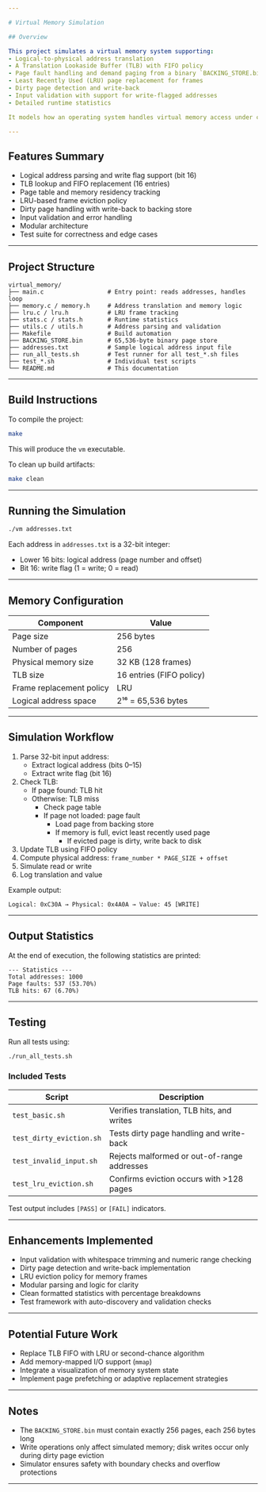 ```yaml
---

# Virtual Memory Simulation

## Overview

This project simulates a virtual memory system supporting:
- Logical-to-physical address translation
- A Translation Lookaside Buffer (TLB) with FIFO policy
- Page fault handling and demand paging from a binary `BACKING_STORE.bin`
- Least Recently Used (LRU) page replacement for frames
- Dirty page detection and write-back
- Input validation with support for write-flagged addresses
- Detailed runtime statistics

It models how an operating system handles virtual memory access under constraints of limited physical memory.

---
```


## Features Summary

- Logical address parsing and write flag support (bit 16)
- TLB lookup and FIFO replacement (16 entries)
- Page table and memory residency tracking
- LRU-based frame eviction policy
- Dirty page handling with write-back to backing store
- Input validation and error handling
- Modular architecture
- Test suite for correctness and edge cases

---

## Project Structure

```
virtual_memory/
├── main.c                  # Entry point: reads addresses, handles loop
├── memory.c / memory.h     # Address translation and memory logic
├── lru.c / lru.h           # LRU frame tracking
├── stats.c / stats.h       # Runtime statistics
├── utils.c / utils.h       # Address parsing and validation
├── Makefile                # Build automation
├── BACKING_STORE.bin       # 65,536-byte binary page store
├── addresses.txt           # Sample logical address input file
├── run_all_tests.sh        # Test runner for all test_*.sh files
├── test_*.sh               # Individual test scripts
└── README.md               # This documentation
```

---

## Build Instructions

To compile the project:

```bash
make
```

This will produce the `vm` executable.

To clean up build artifacts:

```bash
make clean
```

---

## Running the Simulation

```bash
./vm addresses.txt
```

Each address in `addresses.txt` is a 32-bit integer:
- Lower 16 bits: logical address (page number and offset)
- Bit 16: write flag (1 = write; 0 = read)

---

## Memory Configuration

| Component                | Value                       |
|--------------------------|-----------------------------|
| Page size                | 256 bytes                   |
| Number of pages          | 256                         |
| Physical memory size     | 32 KB (128 frames)          |
| TLB size                 | 16 entries (FIFO policy)    |
| Frame replacement policy | LRU                         |
| Logical address space    | 2¹⁶ = 65,536 bytes          |

---

## Simulation Workflow

1. Parse 32-bit input address:
   - Extract logical address (bits 0–15)
   - Extract write flag (bit 16)
2. Check TLB:
   - If page found: TLB hit
   - Otherwise: TLB miss
     - Check page table
     - If page not loaded: page fault
       - Load page from backing store
       - If memory is full, evict least recently used page
         - If evicted page is dirty, write back to disk
3. Update TLB using FIFO policy
4. Compute physical address: `frame_number * PAGE_SIZE + offset`
5. Simulate read or write
6. Log translation and value

Example output:

```
Logical: 0xC30A → Physical: 0x4A0A → Value: 45 [WRITE]
```

---

## Output Statistics

At the end of execution, the following statistics are printed:

```
--- Statistics ---
Total addresses: 1000
Page faults: 537 (53.70%)
TLB hits: 67 (6.70%)
```

---

## Testing

Run all tests using:

```bash
./run_all_tests.sh
```

### Included Tests

| Script                  | Description                                   |
|--------------------------|-----------------------------------------------|
| `test_basic.sh`          | Verifies translation, TLB hits, and writes    |
| `test_dirty_eviction.sh` | Tests dirty page handling and write-back      |
| `test_invalid_input.sh`  | Rejects malformed or out-of-range addresses   |
| `test_lru_eviction.sh`   | Confirms eviction occurs with >128 pages      |

Test output includes `[PASS]` or `[FAIL]` indicators.

---

## Enhancements Implemented

- Input validation with whitespace trimming and numeric range checking
- Dirty page detection and write-back implementation
- LRU eviction policy for memory frames
- Modular parsing and logic for clarity
- Clean formatted statistics with percentage breakdowns
- Test framework with auto-discovery and validation checks

---

## Potential Future Work

- Replace TLB FIFO with LRU or second-chance algorithm
- Add memory-mapped I/O support (`mmap`)
- Integrate a visualization of memory system state
- Implement page prefetching or adaptive replacement strategies

---

## Notes

- The `BACKING_STORE.bin` must contain exactly 256 pages, each 256 bytes long
- Write operations only affect simulated memory; disk writes occur only during dirty page eviction
- Simulator ensures safety with boundary checks and overflow protections

---